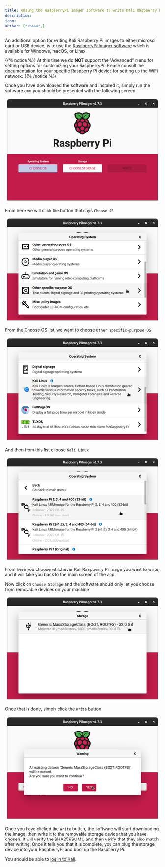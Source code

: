 ```yaml
---
title: RUsing the RaspberryPi Imager software to write Kali Raspberry Pi Images
description:
icon:
author: ["steev",]
---
```


An additional option for writing Kali Raspberry Pi images to either microsd card or USB device, is to use the [RaspberryPi Imager software](https://raspberrypi.com/software/) which is available for Windows, macOS, or Linux.

{{% notice %}}
At this time we do __NOT__ support the "Advanced" menu for setting options for customizing your RaspberryPi.  Please consult the [documentation](/docs/arm) for your specific Raspberry Pi device for setting up the WiFi network.
{{% /notice %}}

Once you have downloaded the software and installed it, simply run the software and you should be presented with the following screen

![](images/rpi-imager-main.png)

From here we will click the button that says `Choose OS`

![](images/rpi-imager-choose-os.png)

From the Choose OS list, we want to choose `Other specific-purpose OS`

![](images/rpi-imager-choose-os-other-specific.png)

And then from this list choose `Kali Linux`

![](images/rpi-imager-choose-kali.png)

From here you choose whichever Kali Raspberry Pi image you want to write, and it will take you back to the main screen of the app.

Now click on `Choose Storage` and the software should only let you choose from removable devices on your machine

![](images/rpi-imager-choose-storage.png)

Once that is done, simply click the `Write` button

![](images/rpi-imager-write.png)

Once you have clicked the `Write` button, the software will start downloading the image, then write it to the removable storage device that you have chosen.  It will verify the SHA256SUMs, and then verify that they also match after writing.  Once it tells you that it is complete, you can plug the storage device into your RaspberryPi and boot up the Raspberry Pi.

You should be able to [log in to Kali](/docs/introduction/default-credentials/).